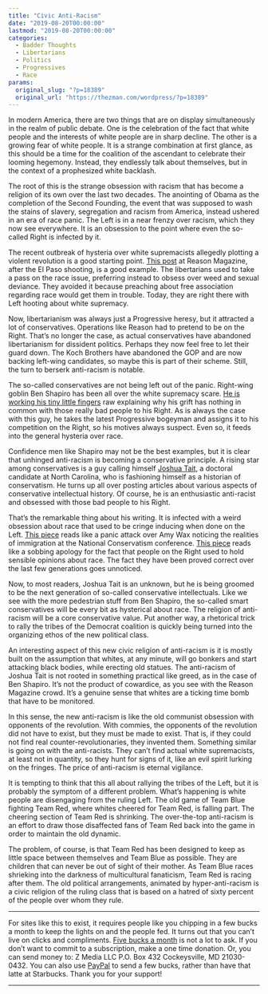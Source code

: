 ```yaml
---
title: "Civic Anti-Racism"
date: "2019-08-20T00:00:00"
lastmod: "2019-08-20T00:00:00"
categories:
  - Badder Thoughts
  - Libertarians
  - Politics
  - Progressives
  - Race
params:
  original_slug: "?p=18389"
  original_url: "https://thezman.com/wordpress/?p=18389"
---
```


In modern America, there are two things that are on display
simultaneously in the realm of public debate. One is the celebration of
the fact that white people and the interests of white people are in
sharp decline. The other is a growing fear of white people. It is a
strange combination at first glance, as this should be a time for the
coalition of the ascendant to celebrate their looming hegemony. Instead,
they endlessly talk about themselves, but in the context of a
prophesized white backlash.

The root of this is the strange obsession with racism that has become a
religion of its own over the last two decades. The anointing of Obama as
the completion of the Second Founding, the event that was supposed to
wash the stains of slavery, segregation and racism from America, instead
ushered in an era of race panic. The Left is in a near frenzy over
racism, which they now see everywhere. It is an obsession to the point
where even the so-called Right is infected by it.

The recent outbreak of hysteria over white supremacists allegedly
plotting a violent revolution is a good starting point. <a
href="https://reason.com/2019/08/07/white-supremacy-is-alien-to-liberal-and-libertarians-ideals/"
rel="noopener noreferrer" target="_blank">This post</a> at Reason
Magazine, after the El Paso shooting, is a good example. The
libertarians used to take a pass on the race issue, preferring instead
to obsess over weed and sexual deviance. They avoided it because
preaching about free association regarding race would get them in
trouble. Today, they are right there with Left hooting about white
supremacy.

Now, libertarianism was always just a Progressive heresy, but it
attracted a lot of conservatives. Operations like Reason had to pretend
to be on the Right. That’s no longer the case, as actual conservatives
have abandoned libertarianism for dissident politics. Perhaps they now
feel free to let their guard down. The Koch Brothers have abandoned the
GOP and are now backing left-wing candidates, so maybe this is part of
their scheme. Still, the turn to berserk anti-racism is notable.

The so-called conservatives are not being left out of the panic.
Right-wing goblin Ben Shapiro has been all over the white supremacy
scare. <a
href="https://www.dailywire.com/news/50522/shapiro-nyt-trying-link-mainstream-conservatism-daily-wire"
rel="noopener noreferrer" target="_blank">He is working his tiny little
fingers</a> raw explaining why his grift has nothing in common with
those really bad people to his Right. As is always the case with this
guy, he takes the latest Progressive bogeyman and assigns it to his
competition on the Right, so his motives always suspect. Even so, it
feeds into the general hysteria over race.

Confidence men like Shapiro may not be the best examples, but it is
clear that unhinged anti-racism is becoming a conservative principle. A
rising star among conservatives is a guy calling himself
<a href="https://history.unc.edu/graduate-student/joshua-tait/"
rel="noopener noreferrer" target="_blank">Joshua Tait</a>, a doctoral
candidate at North Carolina, who is fashioning himself as a historian of
conservatism. He turns up all over posting articles about various
aspects of conservative intellectual history. Of course, he is an
enthusiastic anti-racist and obsessed with those bad people to his
Right.

That’s the remarkable thing about his writing. It is infected with a
weird obsession about race that used to be cringe inducing when done on
the Left.
<a href="https://arcdigital.media/american-immigrant-7efefbef411"
rel="noopener noreferrer" target="_blank">This piece</a> reads like a
panic attack over Amy Wax noticing the realities of immigration at the
National Conservatism conference. <a
href="https://www.washingtonpost.com/outlook/2018/10/05/conservatives-self-delusion-race/"
rel="noopener noreferrer" target="_blank">This piece</a> reads like a
sobbing apology for the fact that people on the Right used to hold
sensible opinions about race. The fact they have been proved correct
over the last few generations goes unnoticed.

Now, to most readers, Joshua Tait is an unknown, but he is being groomed
to be the next generation of so-called conservative intellectuals. Like
we see with the more pedestrian stuff from Ben Shapiro, the so-called
smart conservatives will be every bit as hysterical about race. The
religion of anti-racism will be a core conservative value. Put another
way, a rhetorical trick to rally the tribes of the Democrat coalition is
quickly being turned into the organizing ethos of the new political
class.

An interesting aspect of this new civic religion of anti-racism is it is
mostly built on the assumption that whites, at any minute, will go
bonkers and start attacking black bodies, while erecting old statues.
The anti-racism of Joshua Tait is not rooted in something practical like
greed, as in the case of Ben Shapiro. It’s not the product of cowardice,
as you see with the Reason Magazine crowd. It’s a genuine sense that
whites are a ticking time bomb that have to be monitored.

In this sense, the new anti-racism is like the old communist obsession
with opponents of the revolution. With commies, the opponents of the
revolution did not have to exist, but they must be made to exist. That
is, if they could not find real counter-revolutionaries, they invented
them. Something similar is going on with the anti-racists. They can’t
find actual white supremacists, at least not in quantity, so they hunt
for signs of it, like an evil spirit lurking on the fringes. The price
of anti-racism is eternal vigilance.

It is tempting to think that this all about rallying the tribes of the
Left, but it is probably the symptom of a different problem. What’s
happening is white people are disengaging from the ruling Left. The old
game of Team Blue fighting Team Red, where whites cheered for Team Red,
is falling part. The cheering section of Team Red is shrinking. The
over-the-top anti-racism is an effort to draw those disaffected fans of
Team Red back into the game in order to maintain the old dynamic.

The problem, of course, is that Team Red has been designed to keep as
little space between themselves and Team Blue as possible. They are
children that can never be out of sight of their mother. As Team Blue
races shrieking into the darkness of multicultural fanaticism, Team Red
is racing after them. The old political arrangements, animated by
hyper-anti-racism is a civic religion of the ruling class that is based
on a hatred of sixty percent of the people over whom they rule.

------------------------------------------------------------------------

For sites like this to exist, it requires people like you chipping in a
few bucks a month to keep the lights on and the people fed. It turns out
that you can’t live on clicks and compliments.
<a href="https://www.subscribestar.com/the-z-blog"
rel="noopener noreferrer" target="_blank">Five bucks a month</a> is not
a lot to ask. If you don’t want to commit to a subscription, make a one
time donation. Or, you can send money to: Z Media LLC P.O. Box 432
Cockeysville, MD 21030-0432. You can also use <a
href="https://www.paypal.com/cgi-bin/webscr?cmd=_s-xclick&amp;hosted_button_id=UDAS2Q8JYA6CN&amp;source=url"
rel="noopener noreferrer" target="_blank">PayPal</a> to send a few
bucks, rather than have that latte at Starbucks. Thank you for your
support!

------------------------------------------------------------------------
